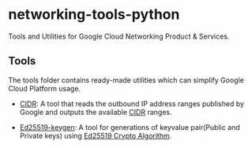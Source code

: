 # networking-tools-python

Tools and Utilities for Google Cloud Networking Product & Services.


## Tools

The tools folder contains ready-made utilities which can simplify Google Cloud Platform usage.


- [CIDR](tools/cidr): A tool that reads the outbound IP address ranges published by Google and outputs the available [CIDR](https://en.wikipedia.org/wiki/Classless_Inter-Domain_Routing) ranges.

- [Ed25519-keygen](tools/ed25519_keygen): A tool for generations of keyvalue pair(Public and Private keys) using [Ed25519 Crypto Algorithm](https://en.wikipedia.org/wiki/EdDSA#Ed25519).